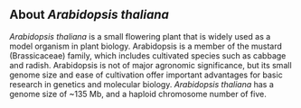 About *Arabidopsis thaliana*
----------------------------

*Arabidopsis thaliana* is a small flowering plant that is widely used as
a model organism in plant biology. Arabidopsis is a member of the
mustard (Brassicaceae) family, which includes cultivated species such as
cabbage and radish. Arabidopsis is not of major agronomic significance,
but its small genome size and ease of cultivation offer important
advantages for basic research in genetics and molecular biology.
*Arabidopsis thaliana* has a genome size of \~135 Mb, and a haploid
chromosome number of five.
